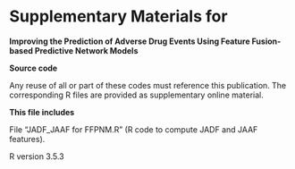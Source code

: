 # Supplementary Materials for

**Improving the Prediction of Adverse Drug Events Using Feature Fusion-based Predictive Network Models**

**Source code** 

Any reuse of all or part of these codes must reference this publication. The corresponding R files are provided as supplementary online material. 

**This file includes** 

File “JADF_JAAF for FFPNM.R” (R code to compute JADF and JAAF features). 

R version 3.5.3 